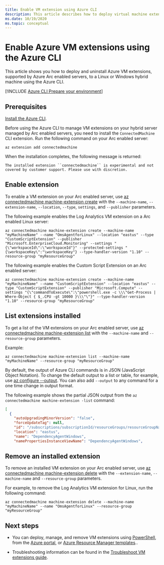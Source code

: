 ```yaml
---
title: Enable VM extension using Azure CLI
description: This article describes how to deploy virtual machine extensions to Azure Arc enabled servers running in hybrid cloud environments using the Azure CLI.
ms.date: 10/19/2020
ms.topic: conceptual
---
```


# Enable Azure VM extensions using the Azure CLI

This article shows you how to deploy and uninstall Azure VM extensions, supported by Azure Arc enabled servers, to a Linux or Windows hybrid machine using the Azure CLI.

[!INCLUDE [Azure CLI Prepare your environment](../../../includes/azure-cli-prepare-your-environment.md)]

## Prerequisites

[Install the Azure CLI](/cli/azure/install-azure-cli).

Before using the Azure CLI to manage VM extensions on your hybrid server managed by Arc enabled servers, you need to install the `ConnectedMachine` CLI extension. Run the following command on your Arc enabled server:

```azurecli
az extension add connectedmachine
```

When the installation completes, the following message is returned:

`The installed extension ``connectedmachine`` is experimental and not covered by customer support. Please use with discretion.`

## Enable extension

To enable a VM extension on your Arc enabled server, use [az connectedmachine machine-extension create](/cli/azure/ext/connectedmachine/connectedmachine/machine-extension#ext_connectedmachine_az_connectedmachine_machine_extension_create) with the `--machine-name`, `--extension-name`, `--location`, `--type`, `settings`, and `--publisher` parameters.

The following example enables the Log Analytics VM extension on a Arc enabled Linux server:

```azurecli
az connectedmachine machine-extension create --machine-name "myMachineName" --name "OmsAgentforLinux" --location "eastus" --type "CustomScriptExtension" --publisher "Microsoft.EnterpriseCloud.Monitoring" --settings "{\"workspaceId\":\"workspaceId"}" --protected-settings "{\workspaceKey\":"\workspaceKey"} --type-handler-version "1.10" --resource-group "myResourceGroup"
```

The following example enables the Custom Script Extension on an Arc enabled server:

```azurecli
az connectedmachine machine-extension create --machine-name "myMachineName" --name "CustomScriptExtension" --location "eastus" --type "CustomScriptExtension" --publisher "Microsoft.Compute" --settings "{\"commandToExecute\":\"powershell.exe -c \\\"Get-Process | Where-Object { $_.CPU -gt 10000 }\\\"\"}" --type-handler-version "1.10" --resource-group "myResourceGroup"
```

## List extensions installed

To get a list of the VM extensions on your Arc enabled server, use [az connectedmachine machine-extension list](/cli/azure/ext/connectedmachine/connectedmachine/machine-extension#ext_connectedmachine_az_connectedmachine_machine_extension_list) with the `--machine-name` and `--resource-group` parameters.

Example:

```azurecli
az connectedmachine machine-extension list --machine-name "myMachineName" --resource-group "myResourceGroup"
```

By default, the output of Azure CLI commands is in JSON (JavaScript Object Notation). To change the default output to a list or table, for example, use [az configure --output](/cli/azure/reference-index). You can also add `--output` to any command for a one time change in output format.

The following example shows the partial JSON output from the `az connectedmachine machine-extension -list` command:

```json
[
  {
    "autoUpgradingMinorVersion": "false",
    "forceUpdateTag": null,
    "id": "/subscriptions/subscriptionId/resourceGroups/resourceGroupName/providers/Microsoft.HybridCompute/machines/SVR01/extensions/DependencyAgentWindows",
    "location": "eastus",
    "name": "DependencyAgentWindows",
    "namePropertiesInstanceViewName": "DependencyAgentWindows",
```

## Remove an installed extension

To remove an installed VM extension on your Arc enabled server, use [az connectedmachine machine-extension delete](/cli/azure/ext/connectedmachine/connectedmachine/machine-extension#ext_connectedmachine_az_connectedmachine_machine_extension_delete) with the `--extension-name`, `--machine-name` and `--resource-group` parameters.

For example, to remove the Log Analytics VM extension for Linux, run the following command:

```azurecli
az connectedmachine machine-extension delete --machine-name "myMachineName" --name "OmsAgentforLinux" --resource-group "myResourceGroup"
```

## Next steps

- You can deploy, manage, and remove VM extensions using [PowerShell](manage-vm-extensions-powershell.md), from the [Azure portal](manage-vm-extensions-portal.md), or [Azure Resource Manager templates](manage-vm-extensions-template.md)..

- Troubleshooting information can be found in the [Troubleshoot VM extensions guide](troubleshoot-vm-extensions.md).
